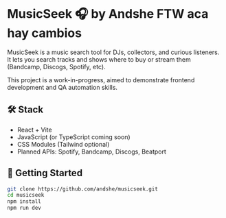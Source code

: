 # MusicSeek 🎧 by Andshe FTW aca hay cambios

MusicSeek is a music search tool for DJs, collectors, and curious listeners.  
It lets you search tracks and shows where to buy or stream them (Bandcamp, Discogs, Spotify, etc).

This project is a work-in-progress, aimed to demonstrate frontend development and QA automation skills.

## 🛠️ Stack

- React + Vite
- JavaScript (or TypeScript coming soon)
- CSS Modules (Tailwind optional)
- Planned APIs: Spotify, Bandcamp, Discogs, Beatport

## 🚀 Getting Started

```bash
git clone https://github.com/andshe/musicseek.git
cd musicseek
npm install
npm run dev